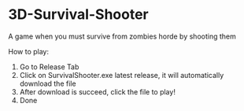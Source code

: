 # 3D-Survival-Shooter

A game when you must survive from zombies horde by shooting them

How to play:

1. Go to Release Tab
2. Click on SurvivalShooter.exe latest release, it will automatically download the file
3. After download is succeed, click the file to play!
4. Done
